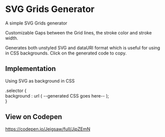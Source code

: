 # SVG Grids Generator
A simple SVG Grids generator

Customizable Gaps between the Grid lines, the stroke color and stroke width.

Generates both unstyled SVG and dataURI format which is useful for using in CSS backgrounds.
Click on the generated code to copy.

## Implementation
Using SVG as background in CSS

.selector {<br>
background : url ( --generated CSS goes here-- ); <br>
}

## View on Codepen

https://codepen.io/Jeigsaw/full/JjpZEmN
